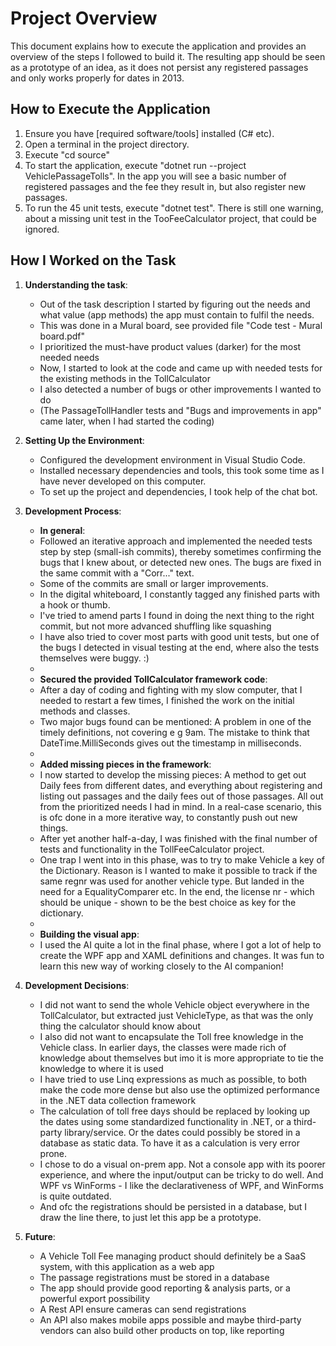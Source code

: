 # Project Overview

This document explains how to execute the application and provides an overview of the steps I followed to build it.
The resulting app should be seen as a prototype of an idea, as it does not persist any registered passages and only works properly for dates in 2013.

## How to Execute the Application

1. Ensure you have [required software/tools] installed (C# etc).
2. Open a terminal in the project directory.
3. Execute "cd source"
4. To start the application, execute "dotnet run --project VehiclePassageTolls". In the app you will see a basic number of registered passages and the fee they result in, but also register new passages.
5. To run the 45 unit tests, execute "dotnet test". There is still one warning, about a missing unit test in the TooFeeCalculator project, that could be ignored.

## How I Worked on the Task

1. **Understanding the task**:
   - Out of the task description I started by figuring out the needs and what value (app methods) the app must contain to fulfil the needs.
   - This was done in a Mural board, see provided file "Code test - Mural board.pdf"
   - I prioritized the must-have product values (darker) for the most needed needs
   - Now, I started to look at the code and came up with needed tests for the existing methods in the TollCalculator
   - I also detected a number of bugs or other improvements I wanted to do
   - (The PassageTollHandler tests and "Bugs and improvements in app" came later, when I had started the coding)

2. **Setting Up the Environment**:
   - Configured the development environment in Visual Studio Code.
   - Installed necessary dependencies and tools, this took some time as I have never developed on this computer.
   - To set up the project and dependencies, I took help of the chat bot.

3. **Development Process**:
   - **In general**:
   - Followed an iterative approach and implemented the needed tests step by step (small-ish commits), thereby sometimes confirming the bugs that I knew about, or detected new ones. The bugs are fixed in the same commit with a "Corr..." text.
   - Some of the commits are small or larger improvements.
   - In the digital whiteboard, I constantly tagged any finished parts with a hook or thumb.
   - I've tried to amend parts I found in doing the next thing to the right commit, but not more advanced shuffling like squashing
   - I have also tried to cover most parts with good unit tests, but one of the bugs I detected in visual testing at the end, where also the tests themselves were buggy. :)
   -
   - **Secured the provided TollCalculator framework code**:
   - After a day of coding and fighting with my slow computer, that I needed to restart a few times, I finished the work on the initial methods and classes. 
   - Two major bugs found can be mentioned: A problem in one of the timely definitions, not covering e g 9am. The mistake to think that DateTime.MilliSeconds gives out the timestamp in milliseconds.
   -
   - **Added missing pieces in the framework**:
   - I now started to develop the missing pieces: A method to get out Daily fees from different dates, and everything about registering and listing out passages and the daily fees out of those passages. All out from the prioritized needs I had in mind. In a real-case scenario, this is ofc done in a more iterative way, to constantly push out new things.
   - After yet another half-a-day, I was finished with the final number of tests and functionality in the TollFeeCalculator project.
   - One trap I went into in this phase, was to try to make Vehicle a key of the Dictionary. Reason is I wanted to make it possible to track if the same regnr was used for another vehicle type. But landed in the need for a EqualityComparer etc. In the end, the license nr - which should be unique - shown to be the best choice as key for the dictionary.
   -
   - **Building the visual app**:
   - I used the AI quite a lot in the final phase, where I got a lot of help to create the WPF app and XAML definitions and changes. It was fun to learn this new way of working closely to the AI companion!

4. **Development Decisions**:
   - I did not want to send the whole Vehicle object everywhere in the TollCalculator, but extracted just VehicleType, as that was the only thing the calculator should know about
   - I also did not want to encapsulate the Toll free knowledge in the Vehicle class. In earlier days, the classes were made rich of knowledge about themselves but imo it is more appropriate to tie the knowledge to where it is used
   - I have tried to use Linq expressions as much as possible, to both make the code more dense but also use the optimized performance in the .NET data collection framework
   - The calculation of toll free days should be replaced by looking up the dates using some standardized functionality in .NET, or a third-party library/service. Or the dates could possibly be stored in a database as static data. To have it as a calculation is very error prone.
   - I chose to do a visual on-prem app. Not a console app with its poorer experience, and where the input/output can be tricky to do well. And WPF vs WinForms - I like the declarativeness of WPF, and WinForms is quite outdated.
   - And ofc the registrations should be persisted in a database, but I draw the line there, to just let this app be a prototype.

5. **Future**:
   - A Vehicle Toll Fee managing product should definitely be a SaaS system, with this application as a web app
   - The passage registrations must be stored in a database
   - The app should provide good reporting & analysis parts, or a powerful export possibility
   - A Rest API ensure cameras can send registrations
   - An API also makes mobile apps possible and maybe third-party vendors can also build other products on top, like reporting